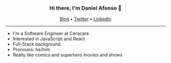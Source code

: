 
<h3 align="center"> Hi there, I'm Daniel Afonso 👋</h3>

<p align="center">
  <a href="https://www.danieljcafonso.com/">Blog</a> •
  <a href="https://twitter.com/intent/follow?screen_name=danieljcafonso&tw_p=followbutton">Twitter</a> •
  <a href="https://www.linkedin.com/in/daniel-afonso-523a13155/">LinkedIn</a>
</p>

---

- I'm a Software Engineer at Ceracare
- Interested in JavaScript and React 
- Full-Stack background
- Pronouns: he/him
- Really like comics and superhero movies and shows




